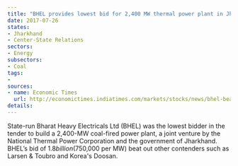 ```yaml
---
title: "BHEL provides lowest bid for 2,400 MW thermal power plant in Jharkhand"
date: 2017-07-26
states:
- Jharkhand
- Center-State Relations
sectors:
- Energy
subsectors:
- Coal
tags:
- 
sources:
- name: Economic Times
  url: http://economictimes.indiatimes.com/markets/stocks/news/bhel-beats-lt-doosan-to-win-2400-mw-project/articleshow/59642515.cms
details:
---
```


State-run Bharat Heavy Electricals Ltd (BHEL) was the lowest bidder in the tender to build a 2,400-MW coal-fired power plant, a joint venture by the National Thermal Power Corporation and the government of Jharkhand. BHEL’s bid of $1.8 billion ($750,000 per MW) beat out other contenders such as Larsen & Toubro and Korea's Doosan. 
